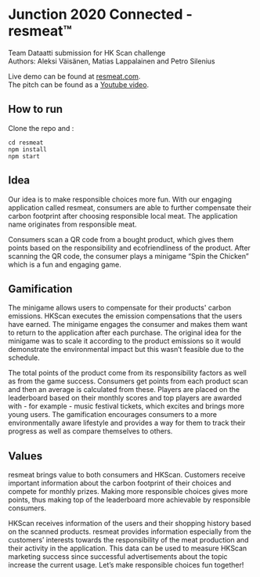 # Junction 2020 Connected - resmeat™
Team Dataatti submission for HK Scan challenge  
Authors: Aleksi Väisänen, Matias Lappalainen and Petro Silenius

Live demo can be found at [resmeat.com](http://resmeat.com).  
The pitch can be found as a [Youtube video](https://youtu.be/WsdNUAvP6Es).

## How to run
Clone the repo and :
```
cd resmeat
npm install
npm start
```

## Idea
Our idea is to make responsible choices more fun. With our engaging application called resmeat, consumers are able to further compensate their carbon footprint after choosing responsible local meat. The application name originates from responsible meat.

Consumers scan a QR code from a bought product, which gives them points based on the responsibility and ecofriendliness of the product. After scanning the QR code, the consumer plays a minigame “Spin the Chicken” which is a fun and engaging game.

## Gamification
The minigame allows users to compensate for their products' carbon emissions. HKScan executes the emission compensations that the users have earned. The minigame engages the consumer and makes them want to return to the application after each purchase. The original idea for the minigame was to scale it according to the product emissions so it would demonstrate the environmental impact but this wasn’t feasible due to the schedule.

The total points of the product come from its responsibility factors as well as from the game success. Consumers get points from each product scan and then an average is calculated from these. Players are placed on the leaderboard based on their monthly scores and top players are awarded with - for example - music festival tickets, which excites and brings more young users. The gamification encourages consumers to a more environmentally aware lifestyle and provides a way for them to track their progress as well as compare themselves to others.

## Values
resmeat brings value to both consumers and HKScan. Customers receive important information about the carbon footprint of their choices and compete for monthly prizes. Making more responsible choices gives more points, thus making top of the leaderboard more achievable by responsible consumers. 

HKScan receives information of the users and their shopping history based on the scanned products. resmeat provides information especially from the customers’ interests towards the responsibility of the meat production and their activity in the application. This data can be used to measure HKScan marketing success since successful advertisements about the topic increase the current usage. Let’s make responsible choices fun together! 
